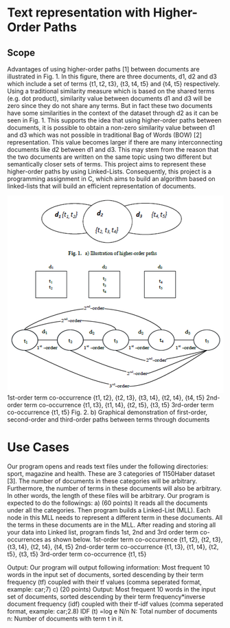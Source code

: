 # Text representation with Higher-Order Paths
## Scope
Advantages of using higher-order paths [1] between documents are illustrated in Fig. 1. In
this figure, there are three documents, d1, d2 and d3 which include a set of terms {t1, t2, t3}, {t3,
t4, t5} and {t4, t5} respectively. Using a traditional similarity measure which is based on the
shared terms (e.g. dot product), similarity value between documents d1 and d3 will be zero
since they do not share any terms. But in fact these two documents have some similarities in
the context of the dataset through d2 as it can be seen in Fig. 1. This supports the idea that using higher-order paths between documents, it is possible to obtain a non-zero similarity value between d1 and d3 which was not possible in traditional Bag of Words (BOW) [2]
representation. This value becomes larger if there are many interconnecting documents like d2
between d1 and d3. This may stem from the reason that the two documents are written on the
same topic using two different but semantically closer sets of terms. This project aims to represent these higher-order paths by using Linked-Lists. Consequently, this project is a programming assignment in C, which aims to build an algorithm based on linked-lists that will build an efficient representation of documents.

<img src="images/mll2.png" width = "521" height = "458">
1st-order term co-occurrence {t1, t2}, {t2, t3}, {t3, t4}, {t2, t4}, {t4, t5}
2nd-order term co-occurrence {t1, t3}, {t1, t4}, {t2, t5}, {t3, t5}
3rd-order term co-occurrence {t1, t5}
Fig. 2. b) Graphical demonstration of first-order, second-order and third-order paths between terms through documents

# Use Cases 
Our program opens and reads text files under the following directories: sport, magazine and health. These are 3 categories of 1150Haber dataset [3]. The number of documents in these categories will be arbitrary. Furthermore, the number of terms in these documents will also be arbitrary. In other words, the length of these files will be arbitrary. Our program is expected to do the followings:
a) (60 points) It reads all the documents under all the categories. Then program builds a Linked-List (MLL). Each node in this MLL needs to represent a different term in these documents. All the terms in these documents are in the MLL. After reading and storing all your data into Linked list, program finds 1st, 2nd and 3rd order term co-occurrences as shown below.
1st-order term co-occurrence {t1, t2}, {t2, t3}, {t3, t4}, {t2, t4}, {t4, t5}
2nd-order term co-occurrence {t1, t3}, {t1, t4}, {t2, t5}, {t3, t5}
3rd-order term co-occurrence {t1, t5}

Output: Our program will output following information:
Most frequent 10 words in the input set of documents, sorted descending by their term
frequency (tf) coupled with their tf values (comma seperated format, example: car;7)
c) (20 points)
Output: Most frequent 10 words in the input set of documents, sorted descending by their
term frequency*inverse document frequency (idf) coupled with their tf-idf values (comma
seperated format, example: car;2.8)
IDF (t) =log e N/n
N: Total number of documents
n: Number of documents with term t in it.
